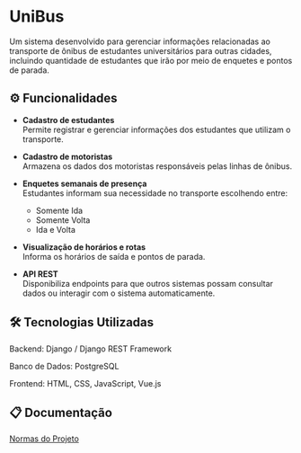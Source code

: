 ﻿# UniBus

Um sistema desenvolvido para gerenciar informações relacionadas ao transporte de ônibus de estudantes universitários para outras cidades, incluindo quantidade de estudantes que irão por meio de enquetes e pontos de parada.

## ⚙️ Funcionalidades

-  **Cadastro de estudantes**  
  Permite registrar e gerenciar informações dos estudantes que utilizam o transporte.  

-  **Cadastro de motoristas**  
  Armazena os dados dos motoristas responsáveis pelas linhas de ônibus.  

-  **Enquetes semanais de presença**  
  Estudantes informam sua necessidade no transporte escolhendo entre:  
   - Somente Ida  
   - Somente Volta  
   - Ida e Volta  

-  **Visualização de horários e rotas**  
  Informa os horários de saída e pontos de parada.  

-  **API REST**  
  Disponibiliza endpoints para que outros sistemas possam consultar dados ou interagir com o sistema automaticamente.  


## 🛠️ Tecnologias Utilizadas

Backend: Django / Django REST Framework

Banco de Dados: PostgreSQL

Frontend: HTML, CSS,  JavaScript, Vue.js

## 📋 Documentação

[Normas do Projeto](NORMAS.md)


